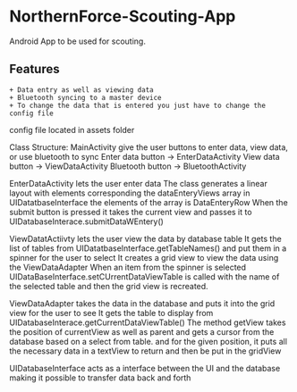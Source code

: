 # NorthernForce-Scouting-App
Android App to be used for scouting.

## Features 
	+ Data entry as well as viewing data
	+ Bluetooth syncing to a master device
	+ To change the data that is entered you just have to change the config file


config file located in assets folder

Class Structure:
MainActivity give the user buttons to enter data, view data, or use bluetooth to sync
Enter data button -> EnterDataActivity
View data button -> ViewDataActivity
Bluetooth button -> BluetoothActivity

EnterDataActivity lets the user enter data
The class generates a linear layout with elements corresponding the dataEnteryViews array in UIDatatbaseInterface the elements of the array is DataEnteryRow
When the submit button is pressed it takes the current view and passes it to UIDatabaseInterace.submitDataWEntery()

ViewDatatActiivty lets the user view the data by database table
It gets the list of tables from UIDatatbaseInterface.getTableNames() and put them in a spinner for the user to select
It creates a grid view to view the data using the ViewDataAdapter
When an item from the spinner is selected UIDataBaseInterface.setCUrrentDataViewTable is called with the name of the selected table and then the grid view is recreated.

ViewDataAdapter takes the data in the database and puts it into the grid view for the user to see
It gets the table to display from UIDatabaseInterace.getCurrentDataViewTable()
The method getView takes the position of currentView as well as parent and gets a cursor from the database based on a select from table. and for the given position, it puts all the necessary data in a textView to return and then be put in the gridView

UIDatabaseInterface acts as a interface between the UI and the database making it possible to transfer data back and forth